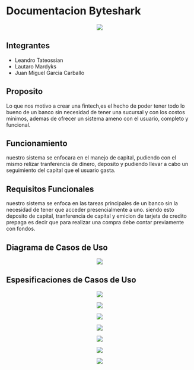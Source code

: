 # Documentacion Byteshark
<div align="center">

![](https://raw.githubusercontent.com/leanTate/bytesharkwinform/master/byteSharWinForm/Resources/icon.ico)

</div>

## Integrantes

- Leandro Tateossian
- Lautaro Mardyks
- Juan Miguel Garcia Carballo

## Proposito

Lo que nos motivo a crear una fintech,es el hecho de poder tener todo lo bueno de un banco sin necesidad de tener una sucursal y con los costos minimos, ademas de ofrecer un sistema ameno con el usuario, completo y funcional.

## Funcionamiento

nuestro sistema se enfocara en el manejo de capital, pudiendo con el mismo relizar tranferencia de dinero, deposito y pudiendo llevar a cabo un seguimiento del capital que el usuario gasta.

## Requisitos Funcionales

nuestro sistema se enfoca en las tareas principales de un banco sin la necesidad de tener que acceder presencialmente a uno.
siendo esto deposito de capital, tranferencia de capital y emicion de tarjeta de credito prepaga es decir que para realizar una compra debe contar previamente con fondos.

## Diagrama de Casos de Uso

<div align="center">

![](https://raw.githubusercontent.com/leanTate/bytesharkwinform/master/DOC%20Resources/casos%20de%20uso.png)

</div>

## Espesificaciones de Casos de Uso

<div align="center">

![](https://raw.githubusercontent.com/leanTate/bytesharkwinform/master/DOC%20Resources/Espesificaciones/Espesificacion%20CU%2001.png)

![](https://raw.githubusercontent.com/leanTate/bytesharkwinform/master/DOC%20Resources/Espesificaciones/Espesificacion%20CU%2002.png)

![](https://raw.githubusercontent.com/leanTate/bytesharkwinform/master/DOC%20Resources/Espesificaciones/Espesificacion%20CU%2003.png)

![](https://raw.githubusercontent.com/leanTate/bytesharkwinform/master/DOC%20Resources/Espesificaciones/Espesificacion%20CU%2004.png)

![](https://raw.githubusercontent.com/leanTate/bytesharkwinform/master/DOC%20Resources/Espesificaciones/Espesificacion%20CU%2005.png)

![](https://raw.githubusercontent.com/leanTate/bytesharkwinform/master/DOC%20Resources/Espesificaciones/Espesificacion%20CU%2006.png)

![](https://raw.githubusercontent.com/leanTate/bytesharkwinform/master/DOC%20Resources/Espesificaciones/Espesificacion%20CU%2007.png)

</div>



